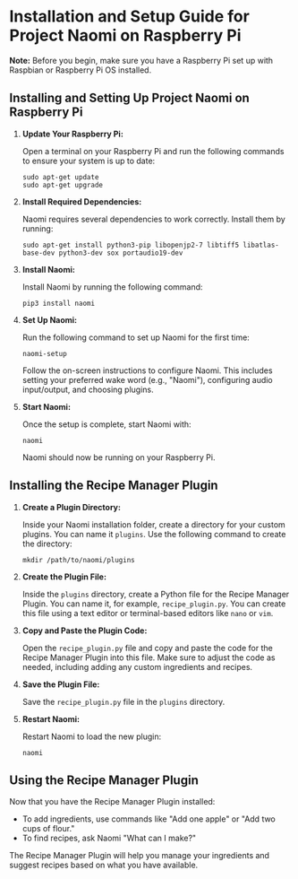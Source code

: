 # Installation and Setup Guide for Project Naomi on Raspberry Pi

**Note:** Before you begin, make sure you have a Raspberry Pi set up with Raspbian or Raspberry Pi OS installed.

## Installing and Setting Up Project Naomi on Raspberry Pi

1. **Update Your Raspberry Pi:**

   Open a terminal on your Raspberry Pi and run the following commands to ensure your system is up to date:

   ```shell
   sudo apt-get update
   sudo apt-get upgrade
   ```

2. **Install Required Dependencies:**

   Naomi requires several dependencies to work correctly. Install them by running:

   ```shell
   sudo apt-get install python3-pip libopenjp2-7 libtiff5 libatlas-base-dev python3-dev sox portaudio19-dev
   ```

3. **Install Naomi:**

   Install Naomi by running the following command:

   ```shell
   pip3 install naomi
   ```

4. **Set Up Naomi:**

   Run the following command to set up Naomi for the first time:

   ```shell
   naomi-setup
   ```

   Follow the on-screen instructions to configure Naomi. This includes setting your preferred wake word (e.g., "Naomi"), configuring audio input/output, and choosing plugins.

5. **Start Naomi:**

   Once the setup is complete, start Naomi with:

   ```shell
   naomi
   ```

   Naomi should now be running on your Raspberry Pi.

## Installing the Recipe Manager Plugin

1. **Create a Plugin Directory:**

   Inside your Naomi installation folder, create a directory for your custom plugins. You can name it `plugins`. Use the following command to create the directory:

   ```shell
   mkdir /path/to/naomi/plugins
   ```

2. **Create the Plugin File:**

   Inside the `plugins` directory, create a Python file for the Recipe Manager Plugin. You can name it, for example, `recipe_plugin.py`. You can create this file using a text editor or terminal-based editors like `nano` or `vim`.

3. **Copy and Paste the Plugin Code:**

   Open the `recipe_plugin.py` file and copy and paste the code for the Recipe Manager Plugin into this file. Make sure to adjust the code as needed, including adding any custom ingredients and recipes.

4. **Save the Plugin File:**

   Save the `recipe_plugin.py` file in the `plugins` directory.

5. **Restart Naomi:**

   Restart Naomi to load the new plugin:

   ```shell
   naomi
   ```

## Using the Recipe Manager Plugin

Now that you have the Recipe Manager Plugin installed:

- To add ingredients, use commands like "Add one apple" or "Add two cups of flour."
- To find recipes, ask Naomi "What can I make?"

The Recipe Manager Plugin will help you manage your ingredients and suggest recipes based on what you have available.
```
